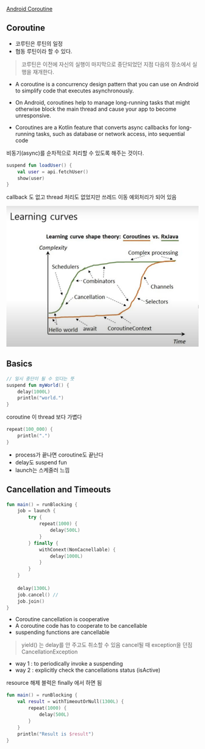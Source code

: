 [Android Coroutine](https://developer.android.com/kotlin/first)

## Coroutine

- 코루틴은 루틴의 일정
- 협동 루틴이라 할 수 있다.

> 코루틴은 이전에 자신의 실행이 마지막으로 중단되었던 지점 다음의 장소에서 실행을 재개한다.

- A coroutine is a concurrency design pattern that you can use on Android to simplify code that executes asynchronously.
- On Android, coroutines help to manage long-running tasks that might otherwise block the main thread and cause your app
  to become unresponsive.

- Coroutines are a Kotlin feature that converts async callbacks for long-running tasks, such as database or network
  access, into sequential code

비동기(async)를 순차적으로 처리할 수 있도록 해주는 것이다.

```kotlin
suspend fun loadUser() {
    val user = api.fetchUser()
    show(user)
}
```

callback 도 없고 thread 처리도 없었지만 쓰레드 이동 예외처리가 되어 있음

![img](../image/coroutine-learning-curves.png)

## Basics

```kotlin
// 일시 중단이 될 수 있다는 뜻
suspend fun myWorld() {
    delay(1000L)
    println("world.")
}
```

coroutine 이 thread 보다 가볍다

```kotlin
repeat(100_000) {
    println(".")
}
```

- process가 끝나면 coroutine도 끝난다
- delay도 suspend fun
- launch는 스케줄러 느낌

## Cancellation and Timeouts

```kotlin
fun main() = runBlocking {
    job = launch {
        try {
            repeat(1000) {
                delay(500L)
            }
        } finally {
            withConext(NonCacnellable) {
                delay(1000L)
            }
        }
    }

    delay(1300L)
    job.cancel() //
    job.join()
}
```

- Coroutine cancellation is cooperative
- A coroutine code has to cooperate to be cancellable
- suspending functions are cancellable

> yield() 는 delay를 안 주고도 취소할 수 있음
> cancel될 때 exception을 던짐 CancellationException

- way 1 : to periodically invoke a suspending
- way 2 : explicitly check the cancellations status (isActive)

resource 해제 블럭은 finally 에서 하면 됨

```kotlin
fun main() = runBlocking {
    val result = withTimeoutOrNull(1300L) {
        repeat(1000) {
            delay(500L)
        }
    }
    println("Result is $result")
}
```

